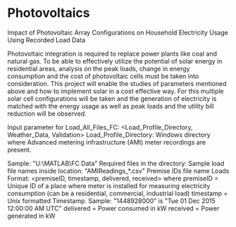 # Photovoltaics
Impact of Photovoltaic Array Configurations on Household Electricity Usage Using Recorded Load Data

Photovoltaic integration is required to replace power plants like coal and natural gas. To be able to effectively utilize the potential of solar energy in residential areas, analysis on the peak loads, change in energy consumption and the cost of photovoltaic cells must be taken into consideration. This project will enable the studies of parameters mentioned above and how to implement solar in a cost effective way. For this multiple solar cell configurations will be taken and the generation of electricity is matched with the energy usage as well as peak loads and the utility bill reduction will be observed.

Input parameter for Load_All_Files_FC: <Load_Profile_Directory, Weather_Data, Validation>
Load_Profile_Directory: Windows directory where Advanced metering infrastructure (AMI) meter recordings are present. 
  
  Sample: "U:\MATLAB\FC Data\"
  Required files in the directory:
    Sample load file names inside location: "AMIReadings_*.csv"
    Premise IDs file name
Loads Format: <premiseID, timestamp, delivered, received>
where
  premiseID = Unique ID of a place where  meter is installed for measuring electricity consumption (can be a residential, commercial, industrial load)
  timestamp = Unix formatted Timestamp. Sample: "1448928000" is "Tue 01 Dec 2015 12:00:00 AM UTC"
  delivered = Power consumed in kW
  received = Power generated in kW

